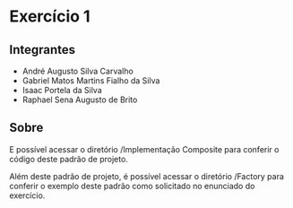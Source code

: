 # Exercício 1

## Integrantes
- André Augusto Silva Carvalho
- Gabriel Matos Martins Fialho da Silva
- Isaac Portela da Silva
- Raphael Sena Augusto de Brito

## Sobre
E possível acessar o diretório /Implementação Composite para conferir o código deste padrão de projeto.

Além deste padrão de projeto, é possível acessar o diretório /Factory para conferir o exemplo deste padrão como solicitado no enunciado do exercício.